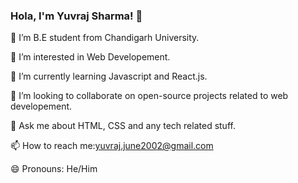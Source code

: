 ### Hola, I'm Yuvraj Sharma! 👋

🔭 I’m B.E student from Chandigarh University.

📙 I’m interested in Web Developement.

🌱 I’m currently learning Javascript and React.js.

👯 I’m looking to collaborate on open-source projects related to web developement.

💬 Ask me about HTML, CSS and any tech related stuff.

📫 How to reach me:yuvraj.june2002@gmail.com

😄 Pronouns: He/Him
